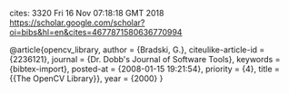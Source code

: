cites: 3320
Fri 16 Nov 07:18:18 GMT 2018
https://scholar.google.com/scholar?oi=bibs&hl=en&cites=4677871580636770994

@article{opencv_library,
    author = {Bradski, G.},
    citeulike-article-id = {2236121},
    journal = {Dr. Dobb's Journal of Software Tools},
    keywords = {bibtex-import},
    posted-at = {2008-01-15 19:21:54},
    priority = {4},
    title = {{The OpenCV Library}},
    year = {2000}
}



